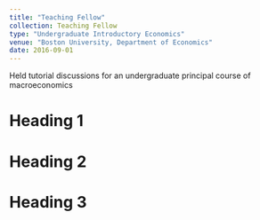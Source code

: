 ```yaml
---
title: "Teaching Fellow"
collection: Teaching Fellow
type: "Undergraduate Introductory Economics"
venue: "Boston University, Department of Economics"
date: 2016-09-01
---
```


Held tutorial discussions for an undergraduate principal course of macroeconomics

Heading 1
======

Heading 2
======

Heading 3
======